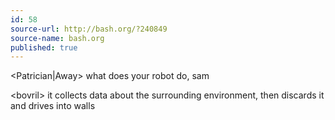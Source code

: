 ```yaml
---
id: 58
source-url: http://bash.org/?240849
source-name: bash.org
published: true
---
```


<p>&lt;Patrician|Away&gt; what does your robot do, sam</p>

<p>&lt;bovril&gt; it collects data about the surrounding environment, then discards it and drives into walls</p>


